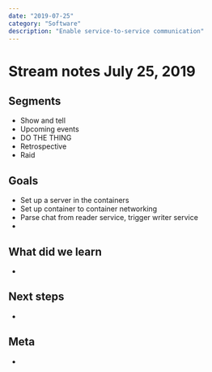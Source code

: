 ```yaml
---
date: "2019-07-25"
category: "Software"
description: "Enable service-to-service communication"
---
```


# Stream notes July 25, 2019

## Segments

- Show and tell
- Upcoming events
- DO THE THING
- Retrospective
- Raid

## Goals

- Set up a server in the containers
- Set up container to container networking
- Parse chat from reader service, trigger writer service
-

## What did we learn

-

## Next steps

-

## Meta

-
